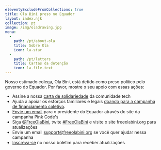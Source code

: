 ```yaml
---
eleventyExcludeFromCollections: true
title: Ola Bini preso no Equador
layout: index.njk
collection: pt
image: /img/oladrawing.jpg
menu:
  -
    path: /pt/about-ola
    title: Sobre Ola
    icon: la-star
  -
    path: /pt/letters
    title: Cartas da detenção
    icon: la-file-text
---
```

Nosso estimado colega, Ola Bini, está detido como preso político pelo governo do Equador. Por favor, mostre o seu apoio com essas ações:

- Assine a nossa [carta de solidariedade] da comunidade tech
- Ajuda a apoiar os esforços familiares e legais [doando para a campanha de financiamento coletivo][donate].
- [Envie um email] para o presidente do Equador através do site da campanha Pink Code's
- Siga [@FreeOlaBini], twite [#FreeOlaBini] e visite o site freeolabini.org para atualizações
- Envie um email [support@freeolabini.org] se você quer ajudar nessa campanha
- [Inscreva-se] no nosso boletim para receber atualizações

[carta de solidariedade]: /pt/statement/
[donate]: https://www.gofundme.com/freeolabini
[Envie um email]: https://www.codepink.org/free-ola-bini
[@FreeOlaBini]: http://twitter.com/FreeOlaBini
[#FreeOlaBini]: https://twitter.com/intent/tweet?url=https://freeolabini.org&text=Digital+rights+defender+Ola+Bini+has+been+imprisoned+in+Ecuador.+Please+follow+@FreeOlaBini&hashtags=FreeOlaBini
[support@freeolabini.org]: mailto:support@freeolabini.org
[Inscreva-se]: /pt/subscribe/

